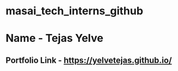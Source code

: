 # masai_tech_interns_github

# Name - Tejas Yelve
## Portfolio Link - https://yelvetejas.github.io/


